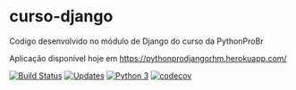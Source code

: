 # curso-django
Codigo desenvolvido no módulo de Django do curso da PythonProBr

Aplicação disponível hoje em https://pythonprodjangorhm.herokuapp.com/

[![Build Status](https://travis-ci.com/RicardoHMoreno/libpythonpro2.svg?branch=main)](https://travis-ci.com/RicardoHMoreno/libpythonpro2)
[![Updates](https://pyup.io/repos/github/RicardoHMoreno/libpythonpro2/shield.svg)](https://pyup.io/repos/github/RicardoHMoreno/libpythonpro2/)
[![Python 3](https://pyup.io/repos/github/RicardoHMoreno/libpythonpro2/python-3-shield.svg)](https://pyup.io/repos/github/RicardoHMoreno/libpythonpro2/)
[![codecov](https://codecov.io/gh/RicardoHMoreno/libpythonpro2/branch/main/graph/badge.svg?token=TN06026B45)](https://codecov.io/gh/RicardoHMoreno/libpythonpro2)
